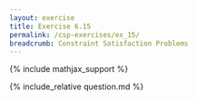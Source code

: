```yaml
---
layout: exercise
title: Exercise 6.15
permalink: /csp-exercises/ex_15/
breadcrumb: Constraint Satisfaction Problems
---
```


{% include mathjax_support %}

<div><i class="arrow-up loader" data-chapter="csp-exercises" data-exercise="ex_15" data-rating="0"></i></div>
{% include_relative question.md %}

